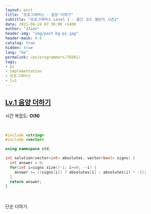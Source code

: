 ```yaml
---
layout: post
title: "프로그래머스 - 음양 더하기"
subtitle: "프로그래머스 Level 1 - 월간 코드 챌린지 시즌2"
date: 2021-06-24 07:30:00 +1400
author: "J2ieu"
header-img: "img/post-bg-ps.jpg"
header-mask: 0.6
catalog: true
hidden: true
lang: "ko"
permalink: /ps/programmers/76501/
tags:
- ps
- implementation
- 프로그래머스
- lv1
---
```


## [Lv.1 음양 더하기](https://programmers.co.kr/learn/courses/30/lessons/76501)

시간 복잡도: **O(N)**

<br> 

```cpp
#include <string>
#include <vector>

using namespace std;

int solution(vector<int> absolutes, vector<bool> signs) {
  int answer = 0;
  for(int i=signs.size()-1; i>=0; --i) {
    answer += ((signs[i]) ? absolutes[i] : absolutes[i] * -1);
  }
  return answer;
}
```

<br>

단순 더하기.